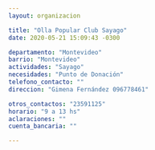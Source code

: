 ```yaml
---
layout: organizacion

title: "Olla Popular Club Sayago"
date: 2020-05-21 15:09:43 -0300

departamento: "Montevideo"
barrio: "Montevideo"
actividades: "Sayago"
necesidades: "Punto de Donación"
telefono_contacto: ""
direccion: "Gimena Fernández 096778461"

otros_contactos: "23591125"
horario: "9 a 13 hs"
aclaraciones: ""
cuenta_bancaria: ""

---
```


